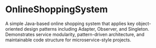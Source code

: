 # OnlineShoppingSystem
A simple Java-based online shopping system that applies key object-oriented design patterns including Adapter, Observer, and Singleton. Demonstrates service modularity, pattern-driven architecture, and maintainable code structure for microservice-style projects.
